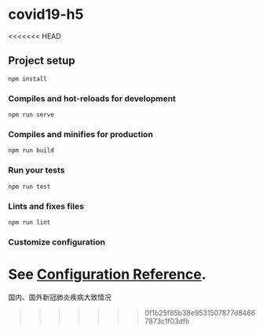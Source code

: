 # covid19-h5
<<<<<<< HEAD

## Project setup
```
npm install
```

### Compiles and hot-reloads for development
```
npm run serve
```

### Compiles and minifies for production
```
npm run build
```

### Run your tests
```
npm run test
```

### Lints and fixes files
```
npm run lint
```

### Customize configuration
See [Configuration Reference](https://cli.vuejs.org/config/).
=======
国内、国外新冠肺炎疾病大致情况
>>>>>>> 0f1b25f85b38e9531507877d84667873c1f03dfb
